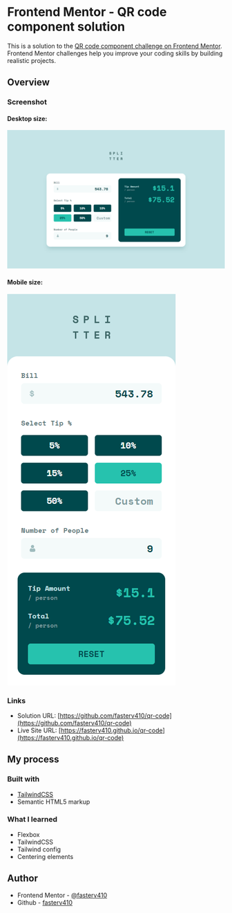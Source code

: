 # Frontend Mentor - QR code component solution

This is a solution to the [QR code component challenge on Frontend Mentor](https://www.frontendmentor.io/challenges/qr-code-component-iux_sIO_H). Frontend Mentor challenges help you improve your coding skills by building realistic projects.

## Overview

### Screenshot

#### Desktop size:
![](./screenshot-desktop.png)
#### Mobile size:
![](./screenshot-mobile.png)

### Links

- Solution URL: [https://github.com/fasterv410/qr-code](https://github.com/fasterv410/qr-code)
- Live Site URL: [https://fasterv410.github.io/qr-code](https://fasterv410.github.io/qr-code)

## My process

### Built with

- [TailwindCSS](https://tailwindcss.com/)
- Semantic HTML5 markup

### What I learned

- Flexbox
- TailwindCSS
- Tailwind config
- Centering elements

## Author

- Frontend Mentor - [@fasterv410](https://www.frontendmentor.io/profile/fasterv410)
- Github - [fasterv410](https://github.com/fasterv410)